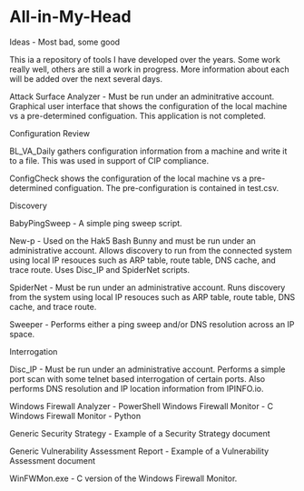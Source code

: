 # All-in-My-Head
Ideas - Most bad, some good

This ia a repository of tools I have developed over the years.  Some work really well, others are still a work in progress.  More information about each will be added over the next several days.

Attack Surface Analyzer - Must be run under an adminitrative account.  Graphical user interface that shows the configuration of the local machine vs a pre-determined configuation. This application is not completed.

Configuration Review

BL_VA_Daily gathers configuration information from a machine and write it to a file.  This was used in support of CIP compliance.

ConfigCheck shows the configuration of the local machine vs a pre-determined configuation.  The pre-configuration is contained in test.csv.

Discovery

BabyPingSweep - A simple ping sweep script.

New-p - Used on the Hak5 Bash Bunny and must be run under an administrative account.  Allows discovery to run from the connected system using local IP resouces such as ARP table, route table, DNS cache, and trace route.  Uses Disc_IP and SpiderNet scripts.

SpiderNet - Must be run under an administrative account.  Runs discovery from the system using local IP resouces such as ARP table, route table, DNS cache, and trace route.

Sweeper - Performs either a ping sweep and/or DNS resolution across an IP space.

Interrogation

Disc_IP - Must be run under an administrative account.  Performs a simple port scan with some telnet based interrogation of certain ports.  Also performs DNS resolution and IP location information from IPINFO.io.

Windows Firewall Analyzer - PowerShell
Windows Firewall Monitor - C
Windows Firewall Monitor - Python

Generic Security Strategy - Example of a Security Strategy document

Generic Vulnerability Assessment Report - Example of a Vulnerability Assessment document

WinFWMon.exe - C version of the Windows Firewall Monitor.
